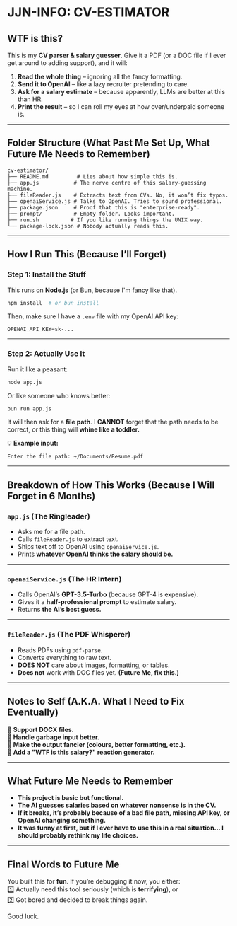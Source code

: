# JJN-INFO: CV-ESTIMATOR  

## WTF is this?  

This is my **CV parser & salary guesser**. Give it a PDF (or a DOC file if I ever get around to adding support), and it will:  

1. **Read the whole thing** – ignoring all the fancy formatting.  
2. **Send it to OpenAI** – like a lazy recruiter pretending to care.  
3. **Ask for a salary estimate** – because apparently, LLMs are better at this than HR.  
4. **Print the result** – so I can roll my eyes at how over/underpaid someone is.  

---

## Folder Structure (What Past Me Set Up, What Future Me Needs to Remember)  

```plaintext
cv-estimator/
├── README.md         # Lies about how simple this is.
├── app.js           # The nerve centre of this salary-guessing machine.
├── fileReader.js    # Extracts text from CVs. No, it won’t fix typos.
├── openaiService.js # Talks to OpenAI. Tries to sound professional.
├── package.json     # Proof that this is "enterprise-ready".
├── prompt/          # Empty folder. Looks important.
├── run.sh          # If you like running things the UNIX way.
└── package-lock.json # Nobody actually reads this.
```

---

## How I Run This (Because I’ll Forget)  

### Step 1: Install the Stuff  

This runs on **Node.js** (or Bun, because I'm fancy like that).  

```bash
npm install  # or bun install
```

Then, make sure I have a `.env` file with my OpenAI API key:  

```plaintext
OPENAI_API_KEY=sk-...
```

---

### Step 2: Actually Use It  

Run it like a peasant:  

```bash
node app.js
```

Or like someone who knows better:  

```bash
bun run app.js
```

It will then ask for a **file path**. I **CANNOT** forget that the path needs to be correct, or this thing will **whine like a toddler.**  

💡 **Example input:**  
```plaintext
Enter the file path: ~/Documents/Resume.pdf
```

---

## Breakdown of How This Works (Because I Will Forget in 6 Months)  

### `app.js` (The Ringleader)  
- Asks me for a file path.  
- Calls `fileReader.js` to extract text.  
- Ships text off to OpenAI using `openaiService.js`.  
- Prints **whatever OpenAI thinks the salary should be.**  

---

### `openaiService.js` (The HR Intern)  
- Calls OpenAI’s **GPT-3.5-Turbo** (because GPT-4 is expensive).  
- Gives it a **half-professional prompt** to estimate salary.  
- Returns **the AI’s best guess.**  

---

### `fileReader.js` (The PDF Whisperer)  
- Reads PDFs using `pdf-parse`.  
- Converts everything to raw text.  
- **DOES NOT** care about images, formatting, or tables.  
- **Does not** work with DOC files yet. **(Future Me, fix this.)**  

---

## Notes to Self (A.K.A. What I Need to Fix Eventually)  

🚀 **Support DOCX files.**  
🚀 **Handle garbage input better.**  
🚀 **Make the output fancier (colours, better formatting, etc.).**  
🚀 **Add a "WTF is this salary?" reaction generator.**  

---

## What Future Me Needs to Remember  

- **This project is basic but functional.**  
- **The AI guesses salaries based on whatever nonsense is in the CV.**  
- **If it breaks, it’s probably because of a bad file path, missing API key, or OpenAI changing something.**  
- **It was funny at first, but if I ever have to use this in a real situation… I should probably rethink my life choices.**  

---

## Final Words to Future Me  

You built this for **fun**. If you’re debugging it now, you either:  
1️⃣ Actually need this tool seriously (which is **terrifying**), or  
2️⃣ Got bored and decided to break things again.  

Good luck.